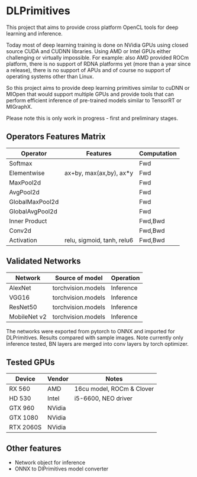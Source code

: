 # DLPrimitives

This project that aims to provide cross platform OpenCL tools for deep learning and inference.

Today most of deep learning training is done on NVidia GPUs using closed source CUDA and CUDNN libraries.
Using AMD or Intel GPUs either challenging or virtually impossible.
For example: also AMD provided ROCm platform, there is no support of RDNA platforms yet (more than a year since a release),
there is no support of APUs and of course no support 
of operating systems other than Linux.

So this project aims to provide deep learning primitives similar to cuDNN or MIOpen that would support
multiple GPUs and provide tools that can perform efficient inference of pre-trained models similar to TensorRT or MIGraphX.

Please note this is only work in progress - first and preliminary stages.

## Operators Features Matrix

|Operator               |Features                       | Computation       |
|-----------------------|-------------------------------|-------------------|
|Softmax                |                               | Fwd               |
|Elementwise            | ax+by, max(ax,by), ax\*y      | Fwd               |
|MaxPool2d              |                               | Fwd               |
|AvgPool2d              |                               | Fwd               |
|GlobalMaxPool2d        |                               | Fwd               |
|GlobalAvgPool2d        |                               | Fwd               |
|Inner Product          |                               | Fwd,Bwd           |
|Conv2d                 |                               | Fwd,Bwd           |
|Activation             | relu, sigmoid, tanh, relu6    | Fwd,Bwd           |

## Validated Networks

| Network       | Source of model       | Operation     |
|---------------|-----------------------|---------------|
| AlexNet       | torchvision.models    | Inference     |
| VGG16         | torchvision.models    | Inference     |
| ResNet50      | torchvision.models    | Inference     |
| MobileNet v2  | torchvision.models    | Inference     |

The networks were exported from pytorch to ONNX and imported for DLPrimitives.
Results compared with sample images. Note currently only inference tested,
BN layers are merged into conv layers by torch optimizer.

## Tested GPUs

| Device    | Vendor    |   Notes                       |
|-----------|-----------|-------------------------------|
|RX 560     | AMD       | 16cu model, ROCm & Clover     | 
|HD 530     | Intel     | i5-6600, NEO driver           |
|GTX 960    | NVidia    |                               |
|GTX 1080   | NVidia    |                               |
|RTX 2060S  | NVidia    |                               |

## Other features

- Network object for inference
- ONNX to DlPrimitives model converter

